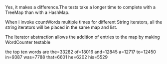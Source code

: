  Yes, it makes a difference.The tests take a longer time to complete with a TreeMap than with a HashMap.
 
 When i invoke countWords multiple times for different String iterators, 
 all the string iterators will be placed in the same map and list.
 
 
 The Iterator abstraction allows the addition of entries to the map 
 by making WordCounter testable
 
 
 the top ten words are
    the=33282
    of=18016
    and=12845
    a=12717
    to=12450
    in=9387
    was=7788
    that=6601
    he=6202
    his=5529
